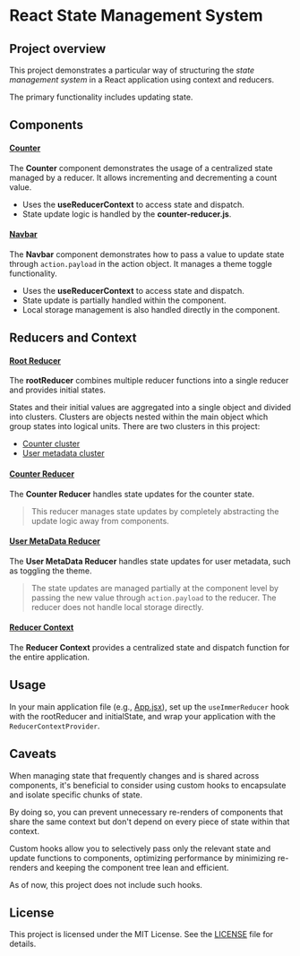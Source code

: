 # React State Management System

## Project overview
This project demonstrates a particular way of structuring the *state management system* in a React application using context and reducers.

The primary functionality includes updating state.

## Components
#### [Counter](https://github.com/RabbitHole26/react-state-management-system/blob/main/src/components/counter/Counter.jsx)

The **Counter** component demonstrates the usage of a centralized state managed by a reducer. It allows incrementing and decrementing a count value.
  * Uses the **useReducerContext** to access state and dispatch.
  * State update logic is handled by the **counter-reducer.js**.

#### [Navbar](https://github.com/RabbitHole26/react-state-management-system/blob/main/src/components/navbar/Navbar.jsx)

The **Navbar** component demonstrates how to pass a value to update state through `action.payload` in the action object. It manages a theme toggle functionality.
* Uses the **useReducerContext** to access state and dispatch.
* State update is partially handled within the component.
* Local storage management is also handled directly in the component.

## Reducers and Context

#### [Root Reducer](https://github.com/RabbitHole26/react-state-management-system/blob/main/src/store/reducers/root-reducer.js)

The **rootReducer** combines multiple reducer functions into a single reducer and provides initial states.

States and their initial values are aggregated into a single object and divided into clusters. Clusters are objects nested within the main object which group states into logical units. There are two clusters in this project:
* [Counter cluster](https://github.com/RabbitHole26/react-state-management-system/blob/main/src/store/reducers/state-clusters/counter-state-cluster.js)
* [User metadata cluster](https://github.com/RabbitHole26/react-state-management-system/blob/main/src/store/reducers/state-clusters/user-metadata-state-cluster.js)

#### [Counter Reducer](https://github.com/RabbitHole26/react-state-management-system/blob/main/src/store/reducers/counter-reducer.js)

The **Counter Reducer** handles state updates for the counter state.

> This reducer manages state updates by completely abstracting the update logic away from components.

#### [User MetaData Reducer](https://github.com/RabbitHole26/react-state-management-system/blob/main/src/store/reducers/user-metadata-reducer.js)

The **User MetaData Reducer** handles state updates for user metadata, such as toggling the theme.

> The state updates are managed partially at the component level by passing the new value through `action.payload` to the reducer. The reducer does not handle local storage directly.

#### [Reducer Context](https://github.com/RabbitHole26/react-state-management-system/blob/main/src/store/context/ReducerContext.jsx)

The **Reducer Context** provides a centralized state and dispatch function for the entire application.

## Usage

In your main application file (e.g., [App.jsx](https://github.com/RabbitHole26/react-state-management-system/blob/main/src/App.jsx)), set up the `useImmerReducer` hook with the rootReducer and initialState, and wrap your application with the `ReducerContextProvider`.

## Caveats

When managing state that frequently changes and is shared across components, it's beneficial to consider using custom hooks to encapsulate and isolate specific chunks of state. 

By doing so, you can prevent unnecessary re-renders of components that share the same context but don't depend on every piece of state within that context. 

Custom hooks allow you to selectively pass only the relevant state and update functions to components, optimizing performance by minimizing re-renders and keeping the component tree lean and efficient.

As of now, this project does not include such hooks.

## License

This project is licensed under the MIT License. See the [LICENSE](https://github.com/RabbitHole26/react-state-management-system/blob/main/LICENSE) file for details.
